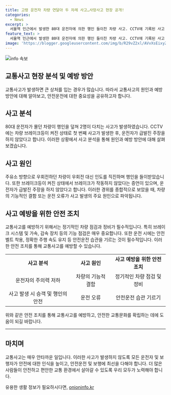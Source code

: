 ```yaml
---
title: 고령 운전자 차량 연달아 두 차례 사고…사망사고 현장 공개!
categories:
  - News
excerpt: >
  서울역 인근에서 발생한 80대 운전자에 의한 행인 들이친 차량 사고. CCTV에 기록된 사고 상황에서는 운전자가 급발진은 주장하지 않았다고 경찰이 밝혔으며, 운전자는 음주나 마약 정황이 없는 것으로 알려졌습니다. 사고를 당한 행인들은 병원으로 옮겨져 치료를 받고 있으며, 사고의 정확한 원인을 경찰이 조사 중이라고 전해졌습니다.
feature_text: >
  서울역 인근에서 발생한 80대 운전자에 의한 행인 들이친 차량 사고. CCTV에 기록된 사고 상황에서는 운전자가 급발진은 주장하지 않았다고 경찰이 밝혔으며, 운전자는 음주나 마약 정황이 없는 것으로 알려졌습니다. 사고를 당한 행인들은 병원으로 옮겨져 치료를 받고 있으며, 사고의 정확한 원인을 경찰이 조사 중이라고 전해졌습니다.
image: 'https://blogger.googleusercontent.com/img/b/R29vZ2xl/AVvXsEixyZcFfHzMRdzZMjFBmAUKJYCLCGyLL1o632UiGVXcaFdKo_bkvkuCioo0uUKlGfBVcT3P84aROyZIXSBEx3Aw5nCQ3pTgDom1WDC4m8eifvWiAmWEEVb4x6G_l8C0QH225ldMjyaFvpxGEBGNO37VmDTDMHGhJPq73UglMfDca1-0aw/s1600/blogspot.png'
---
```


<p><img src="https://blogger.googleusercontent.com/img/b/R29vZ2xl/AVvXsEixyZcFfHzMRdzZMjFBmAUKJYCLCGyLL1o632UiGVXcaFdKo_bkvkuCioo0uUKlGfBVcT3P84aROyZIXSBEx3Aw5nCQ3pTgDom1WDC4m8eifvWiAmWEEVb4x6G_l8C0QH225ldMjyaFvpxGEBGNO37VmDTDMHGhJPq73UglMfDca1-0aw/s1600/blogspot.png" alt="info 속보" /></p>

<h2 data-ke-size="size26">교통사고 현장 분석 및 예방 방안</h2>

<p>교통사고가 발생하면 큰 상처를 입는 경우가 많습니다. 따라서 교통사고의 원인과 예방 방안에 대해 알아보고, 안전운전에 대한 중요성을 공유하고자 합니다.</p>

<h2 data-ke-size="size24">사고 분석</h2>

<p data-ke-size="size16">80대 운전자가 몰던 차량이 행인을 덮쳐 2명이 다치는 사고가 발생하였습니다. CCTV에는 차량 브레이크등이 켜진 상태로 첫 번째 사고가 발생한 후, 운전자가 급발진 주장을 하지 않았다고 합니다. 이러한 상황에서 사고 분석을 통해 원인과 예방 방안에 대해 살펴보겠습니다.</p>

<h2 data-ke-size="size24">사고 원인</h2>

<p data-ke-size="size16">주유소 방향으로 우회전하던 차량이 우회전 대신 인도를 직진하며 행인을 들이받았습니다. 또한 브레이크등이 켜진 상태에서 브레이크가 작동하지 않았다는 증언이 있으며, 운전자가 급발진 주장을 하지 않았다고 합니다. 이러한 경위를 종합적으로 보았을 때, 차량의 기능적인 결함 또는 운전 오류가 사고 발생의 주요 원인으로 파악됩니다.</p>

<h2 data-ke-size="size24">사고 예방을 위한 안전 조치</h2>

<p data-ke-size="size16">교통사고를 예방하기 위해서는 정기적인 차량 점검과 정비가 필수적입니다. 특히 브레이크 시스템 및 가속, 감속 장치 등의 기능 점검은 매우 중요합니다. 또한 운전 시에는 안전벨트 착용, 정확한 주행 속도 유지 등 안전운전 습관을 기르는 것이 필수적입니다. 이러한 안전 조치를 통해 교통사고를 예방할 수 있습니다.</p>

<table>
  <tr>
    <td style="text-align: center; height: 17px;"><b>사고 분석</b></td>
    <td style="text-align: center; height: 17px;"><b>사고 원인</b></td>
    <td style="text-align: center; height: 17px;"><b>사고 예방을 위한 안전 조치</b></td>
  </tr>
  <tr>
    <td style="text-align: center;">운전자의 주의력 저하</td>
    <td style="text-align: center;">차량의 기능적 결함</td>
    <td style="text-align: center;">정기적인 차량 점검 및 정비</td>
  </tr>
    <tr>
    <td style="text-align: center;">사고 발생 시 승객 및 행인의 안전</td>
    <td style="text-align: center;">운전 오류</td>
    <td style="text-align: center;">안전운전 습관 기르기</td>
  </tr>
</table>

<p data-ke-size="size16">위와 같은 안전 조치를 통해 교통사고를 예방하고, 안전한 교통문화를 확립하는 데에 도움이 되길 바랍니다.</p>

<hr>

<h2 data-ke-size="size24">마치며</h2>

<p data-ke-size="size16">교통사고는 매우 안타까운 일입니다. 이러한 사고가 발생하지 않도록 모든 운전자 및 보행자가 안전에 대한 인식을 높이고, 안전운전 및 보행에 최선을 다해야 합니다. 더 많은 사람들이 안전하고 편안한 교통 환경에서 살아갈 수 있도록 우리 모두가 노력해야 합니다.</p>
유용한 생활 정보가 필요하시다면, <a href="https://onioninfo.kr" rel="dofollow">onioninfo.kr</a>


